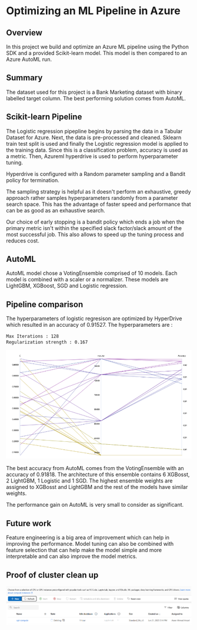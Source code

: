 # Optimizing an ML Pipeline in Azure

## Overview
In this project we build and optimize an Azure ML pipeline using the Python SDK and a provided Scikit-learn model.
This model is then compared to an Azure AutoML run.

## Summary
The dataset used for this project is a Bank Marketing dataset with binary labelled target column.
The best performing solution comes from AutoML. 

## Scikit-learn Pipeline
The Logistic regression pipepline begins by parsing the data in a Tabular Dataset for Azure. Next, the data is pre-processed and cleaned. Sklearn train test split is used and finally the Logistic regression model is applied to the training data. Since this is a classification problem, accuracy is used as a metric. Then, Azureml hyperdrive is used to perform hyperparameter tuning.

Hyperdrive is configured with a Random parameter sampling and a Bandit policy for termination. 

The sampling strategy is helpful as it doesn't perform an exhaustive, greedy approach rather samples hyperparameters randomly from a parameter search space. This has the advantage of faster speed and performance that can be as good as an exhaustive search.

Our choice of early stopping is a bandit policy which ends a job when the primary metric isn't within the specified slack factor/slack amount of the most successful job. This also allows to speed up the tuning process and reduces cost. 


## AutoML
AutoML model chose a VotingEnsemble comprised of 10 models. Each model is combined with a scaler or a normalizer. These models are LightGBM, XGBoost, SGD and Logistic regression. 

## Pipeline comparison
The hyperparameters of logistic regresison are optimized by HyperDrive which resulted in an accuracy of 0.91527. The hyperparameters are : 
```
Max Iterations : 128
Regularization strength : 0.167
```
![alt text](hyp.png)

The best accuracy from AutoML comes from the VotingEnsemble with an accuracy of 0.91818. The architecture of this ensemble contains 6 XGBosst, 2 LightGBM, 1 Logistic and 1 SGD. The highest ensemble weights are assigned to XGBosst and LightGBM and the rest of the models have similar weights.

The performance gain on AutoML is very small to consider as significant. 

## Future work
Feature engineering is a big area of improvement which can help in improving the performance. Model tuning can also be combined with feature selection that can help make the model simple and more interpretable and can also improve the model metrics.


## Proof of cluster clean up
![alt text](del.png)
